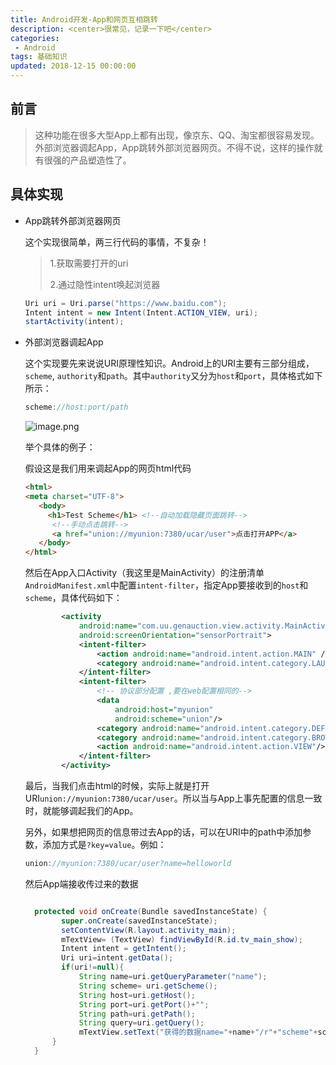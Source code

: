 ```yaml
---
title: Android开发-App和网页互相跳转
description: <center>很常见，记录一下吧</center>
categories:
 - Android
tags: 基础知识 
updated: 2018-12-15 00:00:00
---
```


## 前言

> 这种功能在很多大型App上都有出现，像京东、QQ、淘宝都很容易发现。外部浏览器调起App，App跳转外部浏览器网页。不得不说，这样的操作就有很强的产品塑造性了。

## 具体实现

- App跳转外部浏览器网页

  这个实现很简单，两三行代码的事情，不复杂！

  > 1.获取需要打开的uri  
  >
  > 2.通过隐性intent唤起浏览器

  ```java
  Uri uri = Uri.parse("https://www.baidu.com");
  Intent intent = new Intent(Intent.ACTION_VIEW, uri);
  startActivity(intent);
  ```

- 外部浏览器调起App

  这个实现要先来说说URI原理性知识。Android上的URI主要有三部分组成，`scheme`, `authority`和`path`。其中`authority`又分为`host`和`port`，具体格式如下所示：

  ```java
  scheme://host:port/path
  ```

  ![image.png](https://upload-images.jianshu.io/upload_images/8154981-75a9bdd4b0c95570.png?imageMogr2/auto-orient/strip%7CimageView2/2/w/1240)

  举个具体的例子：

  假设这是我们用来调起App的网页html代码

  ```html
  <html>
  <meta charset="UTF-8">
     <body>
       <h1>Test Scheme</h1> <!--自动加载隐藏页面跳转-->
        <!--手动点击跳转-->
        <a href="union://myunion:7380/ucar/user">点击打开APP</a>
     </body>
  </html>
  ```

  然后在App入口Activity（我这里是MainActivity）的注册清单`AndroidManifest.xml`中配置`intent-filter`，指定App要接收到的`host`和`scheme`，具体代码如下：

  ```xml
          <activity
              android:name="com.uu.genauction.view.activity.MainActivity"
              android:screenOrientation="sensorPortrait">
              <intent-filter>
                  <action android:name="android.intent.action.MAIN" />
                  <category android:name="android.intent.category.LAUNCHER" />
              </intent-filter>
              <intent-filter>
                  <!-- 协议部分配置 ,要在web配置相同的-->
                  <data
                      android:host="myunion"
                      android:scheme="union"/>
                  <category android:name="android.intent.category.DEFAULT"/>
                  <category android:name="android.intent.category.BROWSABLE"/>
                  <action android:name="android.intent.action.VIEW"/>
              </intent-filter>
          </activity>
  ```

  最后，当我们点击html的时候，实际上就是打开URI`union://myunion:7380/ucar/user`。所以当与App上事先配置的信息一致时，就能够调起我们的App。

  另外，如果想把网页的信息带过去App的话，可以在URI中的path中添加参数，添加方式是`?key=value`。例如：

  ```java
  union://myunion:7380/ucar/user?name=helloworld
  ```

  然后App端接收传过来的数据

  ```java
  
    protected void onCreate(Bundle savedInstanceState) {
          super.onCreate(savedInstanceState);
          setContentView(R.layout.activity_main);
          mTextView= (TextView) findViewById(R.id.tv_main_show);
          Intent intent = getIntent();
          Uri uri=intent.getData();
          if(uri!=null){
              String name=uri.getQueryParameter("name");
              String scheme= uri.getScheme();
              String host=uri.getHost();
              String port=uri.getPort()+"";
              String path=uri.getPath();
              String query=uri.getQuery();
              mTextView.setText("获得的数据name="+name+"/r"+"scheme"+scheme+"/r"+"host" 					+"host"+host+"/r"+"port"+port+"/r"+"path"+path+"/r"+"query"                  					+query);
  		}
  	}	
  ```

